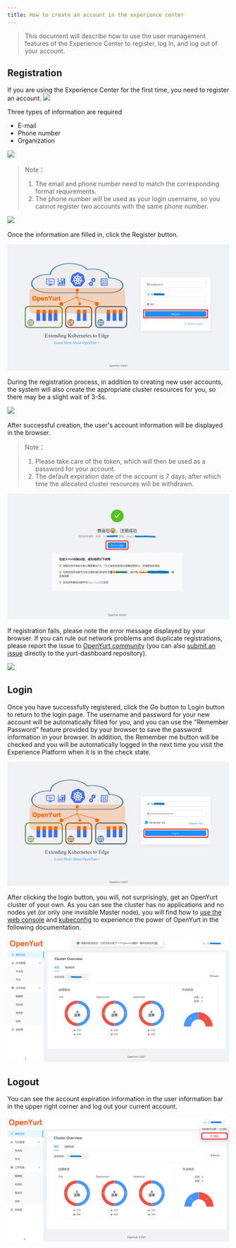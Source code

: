 ```yaml
---
title: How to create an account in the experience center
---
```


> This document will describe how to use the user management features of the Experience Center to register, log in, and log out of your account.

## Registration

If you are using the Experience Center for the first time, you need to register an account.
![](../../../static/img/docs/installation/openyurt-experience-center/register_entrance.png)

Three types of information are required

- E-mail
- Phone number
- Organization

![](../../../static/img/docs/installation/openyurt-experience-center/register_blank.png)

> Note：
>
> 1. The email and phone number need to match the corresponding format requirements.
> 2. The phone number will be used as your login username, so you cannot register two accounts with the same phone number.

![](../../../static/img/docs/installation/openyurt-experience-center/register_input_err.png)

Once the information are filled in, click the Register button.

![](../../../static/img/docs/installation/openyurt-experience-center/register_click.png)

During the registration process, in addition to creating new user accounts, the system will also create the appropriate cluster resources for you, so there may be a slight wait of 3-5s.

![](../../../static/img/docs/installation/openyurt-experience-center/register_loading.png)

After successful creation, the user's account information will be displayed in the browser.

> Note：
>
> 1. Please take care of the token, which will then be used as a password for your account.
> 2. The default expiration date of the account is 7 days, after which time the allocated cluster resources will be withdrawn.

![](../../../static/img/docs/installation/openyurt-experience-center/register_success.png)

If registration fails, please note the error message displayed by your browser. If you can rule out network problems and duplicate registrations, please report the issue to [OpenYurt community](https://github.com/openyurtio/openyurt#contact) (you can also [submit an issue](https://github.com/openyurtio/yurt-dashboard/issues) directly to the yurt-dashboard repository).

![](../../../static/img/docs/installation/openyurt-experience-center/register_error.png)

## Login

Once you have successfully registered, click the Go button to Login button to return to the login page. The username and password for your new account will be automatically filled for you, and you can use the "Remember Password" feature provided by your browser to save the password information in your browser. In addition, the Remember me button will be checked and you will be automatically logged in the next time you visit the Experience Platform when it is in the check state.

![](../../../static/img/docs/installation/openyurt-experience-center/register_login.png)

After clicking the login button, you will, not surprisingly, get an OpenYurt cluster of your own. As you can see the cluster has no applications and no nodes yet (or only one invisible Master node), you will find how to [use the web console](./web_console.md) and [kubeconfig](./kubeconfig.md) to experience the power of OpenYurt in the following documentation.

![](../../../static/img/docs/installation/openyurt-experience-center/login_success.png)

## Logout

You can see the account expiration information in the user information bar in the upper right corner and log out your current account.

![](../../../static/img/docs/installation/openyurt-experience-center/logout.png)

